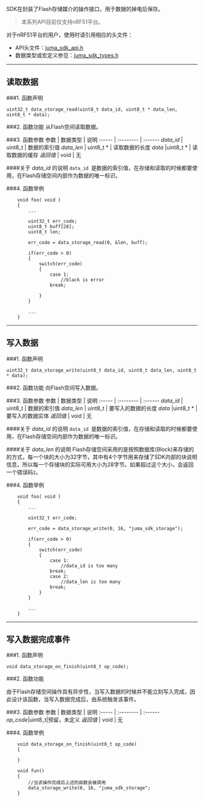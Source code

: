 SDK在封装了Flash存储媒介的操作接口，用于数据的掉电后保存。

> 本系列API目前仅支持nRF51平台。

对于nRF51平台的用户，使用时请引用相应的头文件：

* API头文件：[juma_sdk_api.h](https://github.com/JUMA-IO/nRF51_Platform/blob/master/Interface/Include/juma_sdk_api.h)
* 数据类型或宏定义参见：[juma_sdk_types.h](https://github.com/JUMA-IO/nRF51_Platform/blob/master/Interface/Include/juma_sdk_types.h)



***
## 读取数据
###1. 函数声明
```
uint32_t data_storage_read(uint8_t data_id, uint8_t * data_len, uint8_t * data);
```

###2. 函数功能
从Flash空间读取数据。

###3. 函数参数
参数    | 数据类型   | 说明
:----- | :-------- | :------
*data_id*    | uint8_t  | 数据的索引值
*data_len*   | uint8_t * | 读取数据的长度
*data*		|uint8_t * | 读取数据的缓存
*返回值*  | void      | 无

####关于 *data_id* 的说明
`data_id `是数据的索引值，在存储和读取的时候都要使用，在Flash存储空间内部作为数据的唯一标识。

###4. 函数举例
```
	void foo( void )
	{
		...
		
		uint32_t err_code;
		uint8_t buff[28];
		uint8_t len;
		
		err_code = data_storage_read(0, &len, buff);
		
		if(err_code > 0)
		{
			switch(err_code)
			{
				case 1: 
					//black is error
				break;
	
			}
		}
		
		...
	}
```	

***
## 写入数据
###1. 函数声明
```
uint32_t data_storage_write(uint8_t data_id, uint8_t data_len, uint8_t * data);
```

###2. 函数功能
向Flash空间写入数据。

###3. 函数参数
参数    | 数据类型   | 说明
:----- | :-------- | :------
*data_id*    | uint8_t  | 数据的索引值
*data_len*   | uint8_t  | 要写入的数据的长度
*data*		|uint8_t * |要写入的数据实体
*返回值*  | void      | 无

####关于 *data_id* 的说明
`data_id `是数据的索引值，在存储和读取的时候都要使用，在Flash存储空间内部作为数据的唯一标识。


####关于 *data_len* 的说明
Flash存储空间采用的是按照数据库(Block)来存储的的方式，每一个块的大小为32字节，其中有4个字节用来存储了SDK内部的块说明信息，所以每一个存储块的实际可用大小为28字节。如果超过这个大小，会返回一个错误码`2`。

###4. 函数举例
```
	void foo( void )
	{
		...
		
		uint32_t err_code;
		
		err_code = data_storage_write(0, 16, "juma_sdk_storage");
		
		if(err_code > 0)
		{
			switch(err_code)
			{
				case 1: 
					//data_id is too many
				break;
				case 2: 
					//data_len is too many
				break;
			}
		}
		
		...
	}
```	
	



***
## 写入数据完成事件
###1. 函数声明
```
void data_storage_on_finish(uint8_t op_code);
```

###2. 函数功能

由于Flash存储空间操作具有异步性，当写入数据的时候并不能立刻写入完成，因此设计该函数，当写入数据完成后，由系统触发该事件。


###3. 函数参数
参数    | 数据类型   | 说明
:----- | :-------- | :------
*op_code*|uint8_t|预留，未定义
*返回值*  | void      | 无

###4. 函数举例
```
	void data_storage_on_finish(uint8_t op_code)
	{
	
	}
	
	void fun()
	{
		//当该操作完成后上述的函数会被调用
		data_storage_write(0, 16, "juma_sdk_storage";
	}
	
```


